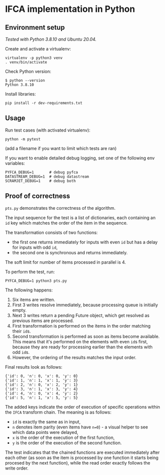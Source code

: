 IFCA implementation in Python
=============================

Environment setup
-----------------

_Tested with Python 3.8.10 and Ubuntu 20.04._

Create and activate a virtualenv:

    virtualenv -p python3 venv
    . venv/bin/activate

Check Python version:

    $ python --version
    Python 3.8.10

Install libraries:

    pip install -r dev-requirements.txt


Usage
-----

Run test cases (with activated virtualenv):

    python -m pytest

(add a filename if you want to limit which tests are ran)

If you want to enable detailed debug logging, set one of the following env variables:

    PYFCA_DEBUG=1       # debug pyfca
    DATASTREAM_DEBUG=1  # debug datastream
    SCRAMJET_DEBUG=1    # debug both


Proof of correctness
--------------------

`pts.py` demonstrates the correctness of the algorithm.

The input sequence for the test is a list of dictionaries, each containing an
`id` key which matches the order of the item in the sequence.

The transformation consists of two functions:
- the first one returns immediately for inputs with even `id` but has a delay
  for inputs with odd `id`,
- the second one is synchronous and returns immediately.

The soft limit for number of items processed in parallel is 4.

To perform the test, run:

    PYFCA_DEBUG=1 python3 pts.py

The following happens:

1. Six items are written.
1. First 3 writes resolve immediately, because processing queue is initially
   empty.
1. Next 3 writes return a pending Future object, which get resolved as previous
   items are processed.
1. First transformation is performed on the items in the order matching their
   `id`s.
1. Second transformation is performed as soon as items become available. This
   means that it's performed on the elements with even `id`s first, because
   they are ready for processing earlier than the elements with odd `id`s.
1. However, the ordering of the results matches the input order.

Final results look as follows:

    {'id': 0, 'n': 0, 'x': 0, 'y': 0}
    {'id': 1, 'n': 1, 'x': 1, 'y': 3}
    {'id': 2, 'n': 0, 'x': 2, 'y': 1}
    {'id': 3, 'n': 1, 'x': 3, 'y': 4}
    {'id': 4, 'n': 0, 'x': 4, 'y': 2}
    {'id': 5, 'n': 1, 'x': 5, 'y': 5}

The added keys indicate the order of execution of specific operations within
the `IFCA` transform chain.  The meaning is as follows:

- `id` is exactly the same as in input,
- `n` denotes item parity (even items have `n=0`) - a visual helper to see
  which data points were delayed,
- `x` is the order of the execution of the first function,
- `y` is the order of the execution of the second function.

The test indicates that the chained functions are executed immediately after
each other (as soon as the item is processed by one function it starts being
procesed by the next function), while the read order exactly follows the write
order.

